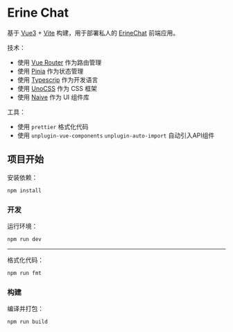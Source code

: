 # Erine Chat

基于 [Vue3](https://cn.vuejs.org/) + [Vite](https://cn.vitejs.dev/) 构建，用于部署私人的 [ErineChat](https://cloud.baidu.com/doc/WENXINWORKSHOP/s/6ltgkzya5/) 前端应用。

技术：
* 使用 [Vue Router](https://router.vuejs.org/zh/guide/) 作为路由管理
* 使用 [Pinia](https://pinia.vuejs.org/zh/) 作为状态管理
* 使用 [Typescrip](https://www.typescriptlang.org/zh/) 作为开发语言
* 使用 [UnoCSS](https://unocss.dev/) 作为 CSS 框架
* 使用 [Naive](https://www.naiveui.com/zh-CN/) 作为 UI 组件库

工具：
* 使用 `prettier` 格式化代码
* 使用 `unplugin-vue-components` `unplugin-auto-import` 自动引入API组件

## 项目开始
安装依赖：
```sh
npm install
```

### 开发
运行环境：
```sh
npm run dev
```

----

格式化代码：
```sh
npm run fmt
```

### 构建
编译并打包：
```sh
npm run build
```
